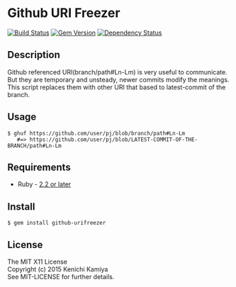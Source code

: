 Github URI Freezer
=======================

[![Build Status](https://secure.travis-ci.org/kachick/github-urifreezer.png)](http://travis-ci.org/kachick/github-urifreezer)
[![Gem Version](https://badge.fury.io/rb/github-urifreezer.png)](http://badge.fury.io/rb/github-urifreezer)
[![Dependency Status](https://gemnasium.com/kachick/github-urifreezer.svg)](https://gemnasium.com/kachick/github-urifreezer)

Description
-----------

Github referenced URI(branch/path#Ln-Lm) is very useful to communicate.
But they are temporary and unsteady, newer commits modify the meanings.
This script replaces them with other URI that based to latest-commit of the branch.

Usage
-----

```shell
$ ghuf https://github.com/user/pj/blob/branch/path#Ln-Lm
   #=> https://github.com/user/pj/blob/LATEST-COMMIT-OF-THE-BRANCH/path#Ln-Lm
```

Requirements
-------------

* Ruby - [2.2 or later](http://travis-ci.org/#!/kachick/github-urifreezer)

Install
-------

```shell
$ gem install github-urifreezer
```

License
--------

The MIT X11 License  
Copyright (c) 2015 Kenichi Kamiya  
See MIT-LICENSE for further details.
